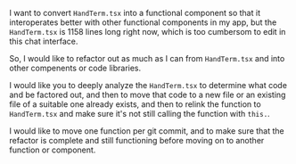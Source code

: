 I want to convert `HandTerm.tsx` into a functional component so that it interoperates better with other functional components in my app, but the `HandTerm.tsx` is 1158 lines long right now, which is too cumbersom to edit in this chat interface. 

So, I would like to refactor out as much as I can from `HandTerm.tsx` and into other compenents or code libraries. 

I would like you to deeply analyze the `HandTerm.tsx` to determine what code and be factored out, and then to move that code to a new file or an existing file of a suitable one already exists, and then to relink the function to `HandTerm.tsx` and make sure it's not still calling the function with `this.`. 

I would like to move one function per git commit, and to make sure that the refactor is complete and still functioning before moving on to another function or component.   